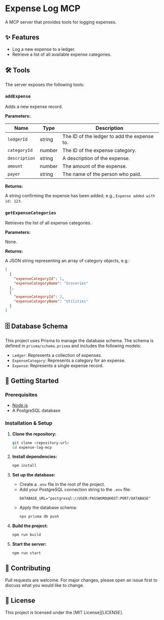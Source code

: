 # Expense Log MCP

A MCP server that provides tools for logging expenses.

## ✨ Features

- Log a new expense to a ledger.
- Retrieve a list of all available expense categories.

## 🛠️ Tools

The server exposes the following tools:

### `addExpense`

Adds a new expense record.

**Parameters:**

| Name          | Type   | Description                               |
|---------------|--------|-------------------------------------------|
| `ledgerId`    | string | The ID of the ledger to add the expense to. |
| `categoryId`  | number | The ID of the expense category.           |
| `description` | string | A description of the expense.             |
| `amount`      | number | The amount of the expense.                |
| `payer`       | string | The name of the person who paid.          |

**Returns:**

A string confirming the expense has been added, e.g., `Expense added with id: 123`.

### `getExpenseCategories`

Retrieves the list of all expense categories.

**Parameters:**

None.

**Returns:**

A JSON string representing an array of category objects, e.g.:
```json
[
  {
    "expenseCategoryId": 1,
    "expenseCategoryName": "Groceries"
  },
  {
    "expenseCategoryId": 2,
    "expenseCategoryName": "Utilities"
  }
]
```

## 🗄️ Database Schema

This project uses Prisma to manage the database schema. The schema is defined in `prisma/schema.prisma` and includes the following models:

- `Ledger`: Represents a collection of expenses.
- `ExpenseCategory`: Represents a category for an expense.
- `Expense`: Represents a single expense record.

## 🚀 Getting Started

### Prerequisites

- [Node.js](https://nodejs.org/)
- A PostgreSQL database

### Installation & Setup

1.  **Clone the repository:**
    ```bash
    git clone <repository-url>
    cd expense-log-mcp
    ```

2.  **Install dependencies:**
    ```bash
    npm install
    ```

3.  **Set up the database:**
    - Create a `.env` file in the root of the project.
    - Add your PostgreSQL connection string to the `.env` file:
      ```
      DATABASE_URL="postgresql://USER:PASSWORD@HOST:PORT/DATABASE"
      ```
    - Apply the database schema:
      ```bash
      npx prisma db push
      ```

4.  **Build the project:**
    ```bash
    npm run build
    ```

5.  **Start the server:**
    ```bash
    npm run start
    ```

## 🙌 Contributing

Pull requests are welcome. For major changes, please open an issue first to discuss what you would like to change.

## 📄 License

This project is licensed under the [MIT License][LICENSE].
